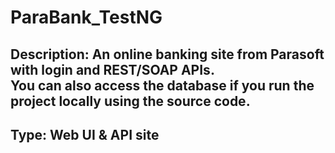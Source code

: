 # ParaBank_TestNG

## Description: An online banking site from Parasoft with login and REST/SOAP APIs.<br> You can also access the database if you run the project locally using the source code.
## Type: Web UI & API site
